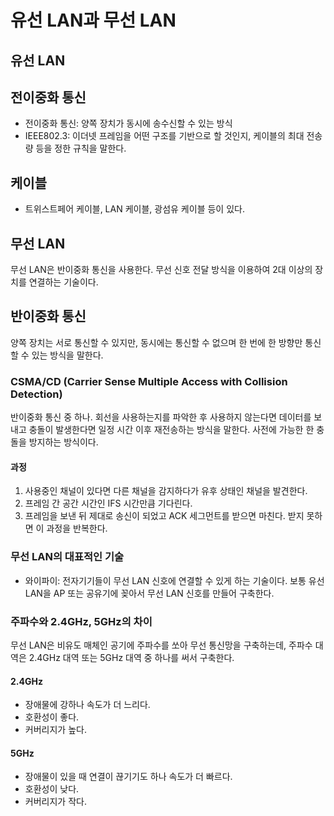 # 유선 LAN과 무선 LAN

## 유선 LAN

## 전이중화 통신

- 전이중화 통신: 양쪽 장치가 동시에 송수신할 수 있는 방식
- IEEE802.3: 이더넷 프레임을 어떤 구조를 기반으로 할 것인지, 케이블의 최대 전송량 등을 정한 규칙을 말한다.

## 케이블

- 트위스트페어 케이블, LAN 케이블, 광섬유 케이블 등이 있다.

## 무선 LAN

무선 LAN은 반이중화 통신을 사용한다. 무선 신호 전달 방식을 이용하여 2대 이상의 장치를 연결하는 기술이다.

## 반이중화 통신

양쪽 장치는 서로 통신할 수 있지만, 동시에는 통신할 수 없으며 한 번에 한 방향만 통신할 수 있는 방식을 말한다.

### CSMA/CD (Carrier Sense Multiple Access with Collision Detection)

반이중화 통신 중 하나. 회선을 사용하는지를 파악한 후 사용하지 않는다면 데이터를 보내고 충돌이 발생한다면 일정 시간 이후 재전송하는 방식을 말한다. 사전에 가능한 한 충돌을 방지하는 방식이다.

#### 과정

1. 사용중인 채널이 있다면 다른 채널을 감지하다가 유후 상태인 채널을 발견한다.
2. 프레임 간 공간 시간인 IFS 시간만큼 기다린다.
3. 프레임을 보낸 뒤 제대로 송신이 되었고 ACK 세그먼트를 받으면 마친다. 받지 못하면 이 과정을 반복한다.

### 무선 LAN의 대표적인 기술

- 와이파이: 전자기기들이 무선 LAN 신호에 연결할 수 있게 하는 기술이다. 보통 유선 LAN을 AP 또는 공유기에 꽂아서 무선 LAN 신호를 만들어 구축한다.

### 주파수와 2.4GHz, 5GHz의 차이

무선 LAN은 비유도 매체인 공기에 주파수를 쏘아 무선 통신망을 구축하는데, 주파수 대역은 2.4GHz 대역 또는 5GHz 대역 중 하나를 써서 구축한다.

#### 2.4GHz

- 장애물에 강하나 속도가 더 느리다.
- 호환성이 좋다.
- 커버리지가 높다.

#### 5GHz

- 장애물이 있을 때 연결이 끊기기도 하나 속도가 더 빠르다.
- 호환성이 낮다.
- 커버리지가 작다.
